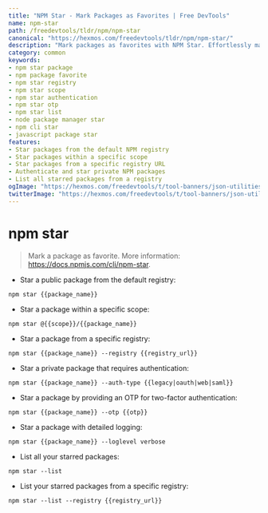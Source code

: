```yaml
---
title: "NPM Star - Mark Packages as Favorites | Free DevTools"
name: npm-star
path: /freedevtools/tldr/npm/npm-star
canonical: "https://hexmos.com/freedevtools/tldr/npm/npm-star/"
description: "Mark packages as favorites with NPM Star. Effortlessly manage your preferred NPM packages and discover new ones within the NPM ecosystem. Free online tool, no registration required."
category: common
keywords:
- npm star package
- npm package favorite
- npm star registry
- npm star scope
- npm star authentication
- npm star otp
- npm star list
- node package manager star
- npm cli star
- javascript package star
features:
- Star packages from the default NPM registry
- Star packages within a specific scope
- Star packages from a specific registry URL
- Authenticate and star private NPM packages
- List all starred packages from a registry
ogImage: "https://hexmos.com/freedevtools/t/tool-banners/json-utilities-banner.png"
twitterImage: "https://hexmos.com/freedevtools/t/tool-banners/json-utilities-banner.png"
---
```


# npm star

> Mark a package as favorite.
> More information: <https://docs.npmjs.com/cli/npm-star>.

- Star a public package from the default registry:

`npm star {{package_name}}`

- Star a package within a specific scope:

`npm star @{{scope}}/{{package_name}}`

- Star a package from a specific registry:

`npm star {{package_name}} --registry {{registry_url}}`

- Star a private package that requires authentication:

`npm star {{package_name}} --auth-type {{legacy|oauth|web|saml}}`

- Star a package by providing an OTP for two-factor authentication:

`npm star {{package_name}} --otp {{otp}}`

- Star a package with detailed logging:

`npm star {{package_name}} --loglevel verbose`

- List all your starred packages:

`npm star --list`

- List your starred packages from a specific registry:

`npm star --list --registry {{registry_url}}`
